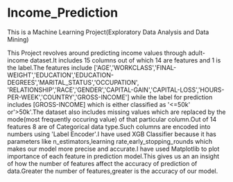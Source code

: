 # Income_Prediction
This is a Machine Learning Project(Exploratory Data Analysis and Data Mining)

This Project revolves around predicting income values through adult-income dataset.It includes 15 columns out of which 14 are features 
and 1 is the label.The features include ['AGE','WORKCLASS','FINAL-WEIGHT','EDUCATION','EDUCATION-DEGREES','MARITAL_STATUS','OCCUPATION',
'RELATIONSHIP','RACE','GENDER','CAPITAL-GAIN','CAPITAL-LOSS','HOURS-PER-WEEK','COUNTRY','GROSS-INCOME'] while the label for prediction
includes [GROSS-INCOME] which is either classified as '<=50k' or'>50k'.The dataset also includes missing values which are replaced by the 
mode(most frequently occuring value) of that particular column.Out of 14 features 8 are of Categorical data type.Such columns are encoded into 
numbers using 'Label Encoder'.I have used XGB Classifier because it has parameters like n_estimators,learning rate,early_stopping_rounds 
which makes our model more precise and accurate.I have used Matplotlib to plot importance of each feature in prediction model.This gives us an
an insight of how the number of features affect the accuracy of prediction of data.Greater the number of features,greater is the accuracy of our
model.
